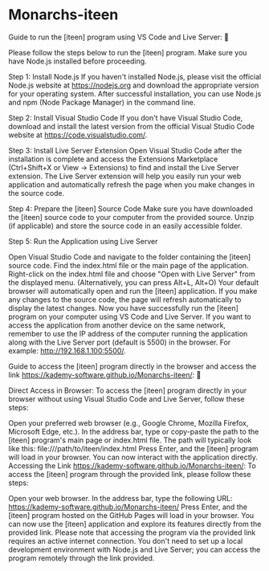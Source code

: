 # Monarchs-iteen
Guide to run the [iteen] program using VS Code and Live Server: 🙈

Please follow the steps below to run the [iteen] program. Make sure you have Node.js installed before proceeding.

Step 1: Install Node.js
If you haven't installed Node.js, please visit the official Node.js website at https://nodejs.org and download the appropriate version for your operating system. After successful installation, you can use Node.js and npm (Node Package Manager) in the command line.

Step 2: Install Visual Studio Code
If you don't have Visual Studio Code, download and install the latest version from the official Visual Studio Code website at https://code.visualstudio.com/.

Step 3: Install Live Server Extension
Open Visual Studio Code after the installation is complete and access the Extensions Marketplace (Ctrl+Shift+X or View -> Extensions) to find and install the Live Server extension. The Live Server extension will help you easily run your web application and automatically refresh the page when you make changes in the source code.

Step 4: Prepare the [iteen] Source Code
Make sure you have downloaded the [iteen] source code to your computer from the provided source. Unzip (if applicable) and store the source code in an easily accessible folder.

Step 5: Run the Application using Live Server

Open Visual Studio Code and navigate to the folder containing the [iteen] source code.
Find the index.html file or the main page of the application.
Right-click on the index.html file and choose "Open with Live Server" from the displayed menu. (Alternatively, you can press Alt+L, Alt+O)
Your default browser will automatically open and run the [iteen] application. If you make any changes to the source code, the page will refresh automatically to display the latest changes.
Now you have successfully run the [iteen] program on your computer using VS Code and Live Server. If you want to access the application from another device on the same network, remember to use the IP address of the computer running the application along with the Live Server port (default is 5500) in the browser. For example: http://192.168.1.100:5500/.


Guide to access the [iteen] program directly in the browser and access the link https://kademy-software.github.io/Monarchs-iteen/: 🙈

Direct Access in Browser:
To access the [iteen] program directly in your browser without using Visual Studio Code and Live Server, follow these steps:

Open your preferred web browser (e.g., Google Chrome, Mozilla Firefox, Microsoft Edge, etc.).
In the address bar, type or copy-paste the path to the [iteen] program's main page or index.html file. The path will typically look like this: file:///path/to/iteen/index.html
Press Enter, and the [iteen] program will load in your browser. You can now interact with the application directly.
Accessing the Link https://kademy-software.github.io/Monarchs-iteen/:
To access the [iteen] program through the provided link, please follow these steps:

Open your web browser.
In the address bar, type the following URL: https://kademy-software.github.io/Monarchs-iteen/
Press Enter, and the [iteen] program hosted on the GitHub Pages will load in your browser.
You can now use the [iteen] application and explore its features directly from the provided link.
Please note that accessing the program via the provided link requires an active internet connection. You don't need to set up a local development environment with Node.js and Live Server; you can access the program remotely through the link provided.
